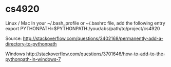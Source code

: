 cs4920
======
Linux / Mac
In your ~/.bash_profile or ~/.bashrc file, add the following entry
export PYTHONPATH=$PYTHONPATH:/your/abs/path/to/project/cs4920

Source:
http://stackoverflow.com/questions/3402168/permanently-add-a-directory-to-pythonpath

Windows
http://stackoverflow.com/questions/3701646/how-to-add-to-the-pythonpath-in-windows-7
